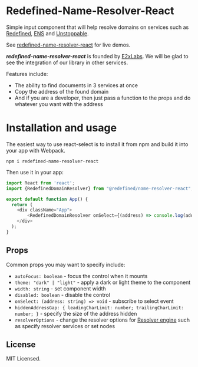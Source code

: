 # Redefined-Name-Resolver-React

Simple input component that will help resolve domains on services such as [Redefined](https://redefined.org/), [ENS](https://ens.domains/) and [Unstoppable](https://unstoppabledomains.com/).

See [redefined-name-resolver-react](https://) for live demos.

***redefined-name-resolver-react*** is founded by [E2xLabs](https://).
We will be glad to see the integration of our library in other services.

Features include:

- The ability to find documents in 3 services at once
- Copy the address of the found domain
- And if you are a developer, then just pass a function to the props and do whatever you want with the address

# Installation and usage

The easiest way to use react-select is to install it from npm and build it into your app with Webpack.

```
npm i redefined-name-resolver-react
```

Then use it in your app:

```js
import React from 'react';
import {RedefinedDomainResolver} from "@redefined/name-resolver-react";

export default function App() {
  return (
    <div className="App">
        <RedefinedDomainResolver onSelect={(address) => console.log(address)} />
    </div>
  );
}
```

## Props

Common props you may want to specify include:

- `autoFocus: boolean` - focus the control when it mounts
- `theme: "dark" | "light"` - apply a dark or light theme to the component
- `width: string` - set component width
- `disabled: boolean` - disable the control
- `onSelect: (address: string) => void` - subscribe to select event
- `hiddenAddressGap: { leadingCharLimit: number; trailingCharLimit: number; }` - specify the size of the address hidden
- `resolverOptions` - change the resolver options for [Resolver engine](https://www.npmjs.com/package/@redefined/name-resolver-js) such as specify resolver services or set nodes

## License

MIT Licensed.